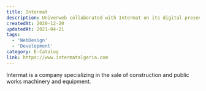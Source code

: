 ```yaml
---
title: Intermat
description: Univerweb collaborated with Intermat on its digital presence. We created the website.
createdAt: 2020-12-20
updatedAt: 2021-04-21
tags:
  - 'WebDesign'
  - 'Development'
category: E-Catalog
link: https://www.intermatalgeria.com
---
```


Intermat is a company specializing in the sale of construction and public works machinery and equipment.
